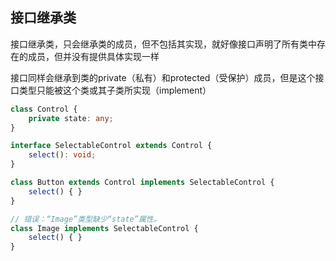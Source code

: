 
## 接口继承类
接口继承类，只会继承类的成员，但不包括其实现，就好像接口声明了所有类中存在的成员，但并没有提供具体实现一样

接口同样会继承到类的private（私有）和protected（受保护）成员，但是这个接口类型只能被这个类或其子类所实现（implement）

```ts
class Control {
    private state: any;
}

interface SelectableControl extends Control {
    select(): void;
}

class Button extends Control implements SelectableControl {
    select() { }
}

// 错误：“Image”类型缺少“state”属性。
class Image implements SelectableControl {
    select() { }
}
```